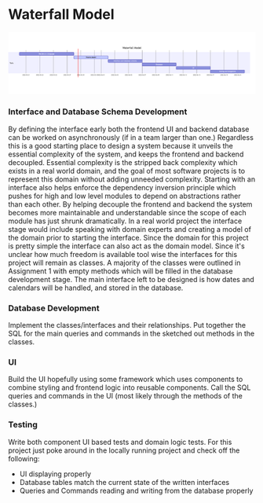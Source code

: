 # Waterfall Model
![waterFallDiagram](fahnestock/img/waterfallModelDiagram.png)

### Interface and Database Schema Development
By defining the interface early both the frontend UI and backend database can be worked on asynchronously (if in a team larger than one.) Regardless this is a good starting place to design a system because it unveils the essential complexity of the system, and keeps the frontend and backend decoupled. Essential complexity is the stripped back complexity which exists in a real world domain, and the goal of most software projects is to represent this domain without adding unneeded complexity. Starting with an interface also helps enforce the dependency inversion principle which pushes for high and low level modules to depend on abstractions rather than each other. By helping decouple the frontend and backend the system becomes more maintainable and understandable since the scope of each module has just shrunk dramatically. In a real world project the interface stage would include speaking with domain experts and creating a model of the domain prior to starting the interface. Since the domain for this project is pretty simple the interface can also act as the domain model. Since it's unclear how much freedom is available tool wise the interfaces for this project will remain as classes. A majority of the classes were outlined in Assignment 1 with empty methods which will be filled in the database development stage. The main interface left to be designed is how dates and calendars will be handled, and stored in the database. 

### Database Development
Implement the classes/interfaces and their relationships. Put together the SQL for the main queries and commands in the sketched out methods in the classes.

### UI
Build the UI hopefully using some framework which uses components to combine styling and frontend logic into reusable components. Call the SQL queries and commands in the UI (most likely through the methods of the classes.)

### Testing
Write both component UI based tests and domain logic tests. For this project just poke around in the locally running project and check off the following:
* UI displaying properly
* Database tables match the current state of the written interfaces
* Queries and Commands reading and writing from the database properly

